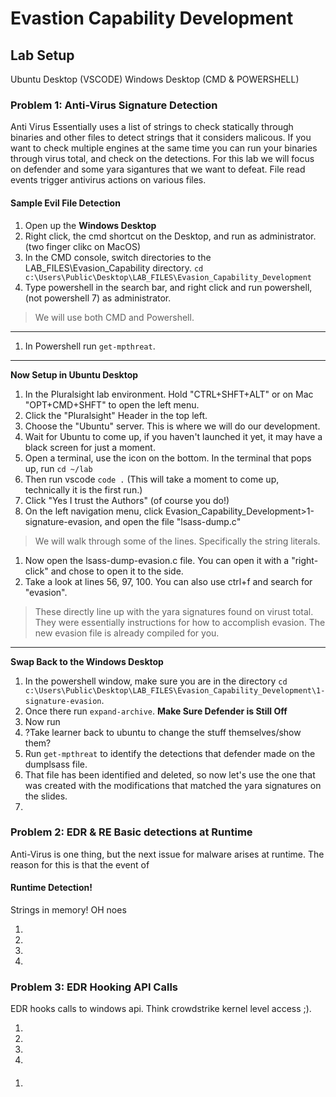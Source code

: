 # Evastion Capability Development

## Lab Setup

Ubuntu Desktop (VSCODE)
Windows Desktop (CMD & POWERSHELL)


### Problem 1:  Anti-Virus Signature Detection
Anti Virus Essentially uses a list of strings to check statically through binaries and other files to detect strings that it considers malicous.  If you want to check multiple engines at the same time you can run your binaries through virus total, and check on the detections. For this lab we will focus on defender and some yara sigantures that we want to defeat.  File read events trigger antivirus actions on various files.

#### Sample Evil File Detection
1. Open up the **Windows Desktop**
1. Right click, the cmd shortcut on the Desktop, and run as administrator. (two finger clikc on MacOS)
1. In the CMD console, switch directories to the LAB_FILES\Evasion_Capability directory. `cd c:\Users\Public\Desktop\LAB_FILES\Evasion_Capability_Development`
1. Type powershell in the search bar, and right click and run powershell, (not powershell 7) as administrator.
> We will use both CMD and Powershell.

---
1. In Powershell run `get-mpthreat`.

---
**Now Setup in Ubuntu Desktop**
1. In the Pluralsight lab environment.  Hold "CTRL+SHFT+ALT" or on Mac "OPT+CMD+SHFT" to open the left menu.  
1. Click the "Pluralsight" Header in the top left.
1. Choose the "Ubuntu" server.  This is where we will do our development.
1. Wait for Ubuntu to come up, if you haven't launched it yet, it may have a black screen for just a moment.
1. Open a terminal, use the icon on the bottom. In the terminal that pops up, run `cd ~/lab`
1. Then run vscode `code .` (This will take a moment to come up, technically it is the first run.)
1. Click "Yes I trust the Authors"  (of course you do!)
1. On the left navigation menu, click Evasion_Capability_Development>1-signature-evasion, and open the file "lsass-dump.c"
> We will walk through some of the lines. Specifically the string literals.
1. Now open the lsass-dump-evasion.c file. You can open it with a "right-click" and chose to open it to the side.
1. Take a look at lines 56, 97, 100.  You can also use ctrl+f and search for "evasion".
> These directly line up with the yara signatures found on virust total. They were essentially instructions for how to accomplish evasion.  The new evasion file is already compiled for you.

---
**Swap Back to the Windows Desktop**

1. In the powershell window, make sure you are in the directory `cd c:\Users\Public\Desktop\LAB_FILES\Evasion_Capability_Development\1-signature-evasion`.
1. Once there run `expand-archive`. **Make Sure Defender is Still Off**
1. Now run 
1. ?Take learner back to ubuntu to change the stuff themselves/show them?
1. Run `get-mpthreat` to identify the detections that defender made on the dumplsass file.
1. That file has been identified and deleted, so now let's use the one that was created with the modifications that matched the yara signatures on the slides.
1. 

> 


### Problem 2: EDR & RE Basic detections at Runtime
Anti-Virus is one thing, but the next issue for malware arises at runtime. The reason for this is that the event of 

#### Runtime Detection!
Strings in memory! OH noes

1. 
1. 
1.
1.



### Problem 3: EDR Hooking API Calls
EDR hooks calls to windows api. Think crowdstrike kernel level access ;).

1. 
1.
1.
1.

####
1. 

